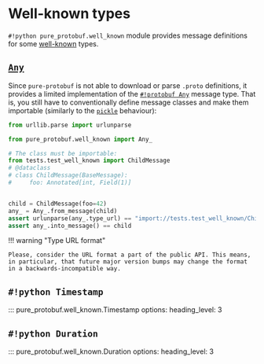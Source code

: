 # Well-known types

`#!python pure_protobuf.well_known` module provides message definitions for some [well-known](https://protobuf.dev/reference/protobuf/google.protobuf/) types.

## [`Any`](https://developers.google.com/protocol-buffers/docs/proto3#any)

Since `pure-protobuf` is not able to download or parse `.proto` definitions, it provides a limited implementation of the [`#!protobuf Any`](https://developers.google.com/protocol-buffers/docs/proto3#any) message type. That is, you still have to conventionally define message classes and make them importable (similarly to the [`pickle`](https://docs.python.org/3/library/pickle.html) behaviour):

```python title="test_any.py"
from urllib.parse import urlunparse

from pure_protobuf.well_known import Any_

# The class must be importable:
from tests.test_well_known import ChildMessage
# @dataclass
# class ChildMessage(BaseMessage):
#     foo: Annotated[int, Field(1)]


child = ChildMessage(foo=42)
any_ = Any_.from_message(child)
assert urlunparse(any_.type_url) == "import://tests.test_well_known/ChildMessage"
assert any_.into_message() == child
```

!!! warning "Type URL format"

    Please, consider the URL format a part of the public API. This means, in particular, that future major version bumps may change the format in a backwards-incompatible way.

## `#!python Timestamp`

::: pure_protobuf.well_known.Timestamp
    options:
      heading_level: 3

## `#!python Duration`

::: pure_protobuf.well_known.Duration
    options:
      heading_level: 3
